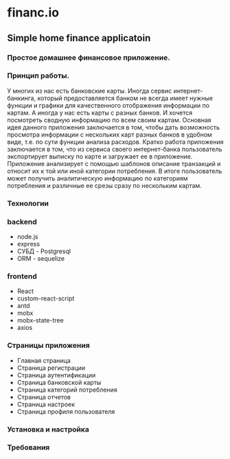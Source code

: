 # financ.io
## Simple home finance applicatoin

### Простое домашнее финансовое приложение.

### Принцип работы.
У многих из нас есть банковские карты. Иногда сервис интернет-банкинга, который предоставляется банком не всегда имеет нужные функции и графики для качественного отображения информации по картам. А иногда у нас есть карты с разных банков. И хочется посмотреть сводную информацию по всем своим картам.
Основная идея данного приложения заключается в том, чтобы дать возможность просмотра информации с нескольких карт разных банков в удобном виде, т.е. по сути функции анализа расходов.
Кратко работа приложения заключается в том, что из сервиса своего интернет-банка пользователь экспортирует выписку по карте и загружает ее в приложение. Приложение анализирует с помощью шаблонов описание транзакций и относит их к той или иной категории потребления. В итоге пользователь может получить аналитическую информацию по категориям потребления и различные ее срезы сразу по нескольким картам.

### Технологии

### backend
* node.js
* express
* СУБД - Postgresql
* ORM - sequelize

### frontend
* React
* custom-react-script
* antd
* mobx
* mobx-state-tree
* axios

### Страницы приложения

* Главная страница
* Страница регистрации
* Страница аутентификации
* Страница банковской карты
* Страница категорий потребления
* Страница отчетов
* Страница настроек
* Страница профиля пользователя

### Установка и настройка


### Требования











